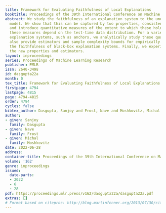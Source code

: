 ```yaml
---
title: Framework for Evaluating Faithfulness of Local Explanations
booktitle: Proceedings of the 39th International Conference on Machine Learning
abstract: We study the faithfulness of an explanation system to the underlying prediction
  model. We show that this can be captured by two properties, consistency and sufficiency,
  and introduce quantitative measures of the extent to which these hold. Interestingly,
  these measures depend on the test-time data distribution. For a variety of existing
  explanation systems, such as anchors, we analytically study these quantities. We
  also provide estimators and sample complexity bounds for empirically determining
  the faithfulness of black-box explanation systems. Finally, we experimentally validate
  the new properties and estimators.
layout: inproceedings
series: Proceedings of Machine Learning Research
publisher: PMLR
issn: 2640-3498
id: dasgupta22a
month: 0
tex_title: Framework for Evaluating Faithfulness of Local Explanations
firstpage: 4794
lastpage: 4815
page: 4794-4815
order: 4794
cycles: false
bibtex_author: Dasgupta, Sanjoy and Frost, Nave and Moshkovitz, Michal
author:
- given: Sanjoy
  family: Dasgupta
- given: Nave
  family: Frost
- given: Michal
  family: Moshkovitz
date: 2022-06-28
address:
container-title: Proceedings of the 39th International Conference on Machine Learning
volume: '162'
genre: inproceedings
issued:
  date-parts:
  - 2022
  - 6
  - 28
pdf: https://proceedings.mlr.press/v162/dasgupta22a/dasgupta22a.pdf
extras: []
# Format based on citeproc: http://blog.martinfenner.org/2013/07/30/citeproc-yaml-for-bibliographies/
---
```

